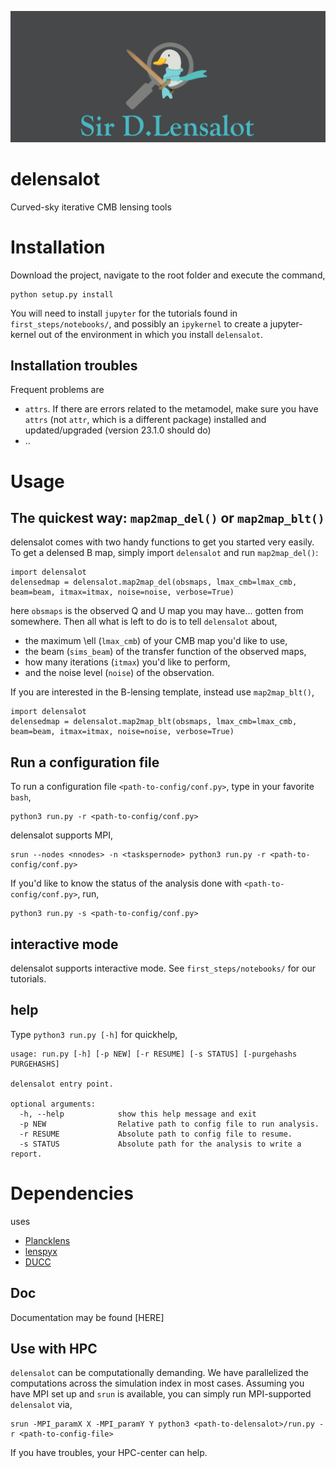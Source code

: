 ![delensalot logo](res/dlensalot2.PNG)
# delensalot
Curved-sky iterative CMB lensing tools

# Installation
Download the project, navigate to the root folder and execute the command,

``` 
python setup.py install
```

You will need to install `jupyter` for the tutorials found in `first_steps/notebooks/`, and possibly an `ipykernel` to create a jupyter-kernel out of the environment in which you install `delensalot`.
<!-- TODO: Add explicit instructions -->

## Installation troubles

Frequent problems are
 * `attrs`. If there are errors related to the metamodel, make sure you have `attrs` (not `attr`, which is a different package) installed and updated/upgraded (version 23.1.0 should do)
 * ..

# Usage


## The quickest way: `map2map_del()` or `map2map_blt()`

delensalot comes with two handy functions to get you started very easily.
To get a delensed B map, simply import `delensalot` and run `map2map_del()`:
```
import delensalot
delensedmap = delensalot.map2map_del(obsmaps, lmax_cmb=lmax_cmb, beam=beam, itmax=itmax, noise=noise, verbose=True)
```

here `obsmaps` is the observed Q and U map you may have... gotten from somewhere. Then all what is left to do is to tell `delensalot` about,
 * the maximum \ell (`lmax_cmb`) of your CMB map you'd like to use,
 * the beam (`sims_beam`) of the transfer function of the observed maps,
 * how many iterations (`itmax`) you'd like to perform,
 * and the noise level (`noise`) of the observation.

If you are interested in the B-lensing template, instead use `map2map_blt()`,
```
import delensalot
delensedmap = delensalot.map2map_blt(obsmaps, lmax_cmb=lmax_cmb, beam=beam, itmax=itmax, noise=noise, verbose=True)
```


## Run a configuration file

To run a configuration file `<path-to-config/conf.py>`, type in your favorite `bash`,
``` 
python3 run.py -r <path-to-config/conf.py>
```

delensalot supports MPI,

```
srun --nodes <nnodes> -n <taskspernode> python3 run.py -r <path-to-config/conf.py>
```

If you'd like to know the status of the analysis done with `<path-to-config/conf.py>`, run,
```
python3 run.py -s <path-to-config/conf.py>
```

## interactive mode

delensalot supports interactive mode. See `first_steps/notebooks/` for our tutorials.


## help

Type `python3 run.py [-h]` for quickhelp,
```
usage: run.py [-h] [-p NEW] [-r RESUME] [-s STATUS] [-purgehashs PURGEHASHS]

delensalot entry point.

optional arguments:
  -h, --help            show this help message and exit
  -p NEW                Relative path to config file to run analysis.
  -r RESUME             Absolute path to config file to resume.
  -s STATUS             Absolute path for the analysis to write a report.

```


# Dependencies

 uses
  * [Plancklens](https://github.com/carronj/plancklens)
  * [lenspyx](https://github.com/carronj/lenspyx)
  * [DUCC](https://github.com/mreineck/ducc)

## Doc
Documentation may be found [HERE]


## Use with HPC
`delensalot` can be computationally demanding.
We have parallelized the computations across the simulation index in most cases. Assuming you have MPI set up and `srun` is available, you can simply run MPI-supported `delensalot` via,

```
srun -MPI_paramX X -MPI_paramY Y python3 <path-to-delensalot>/run.py -r <path-to-config-file>
```

If you have troubles, your HPC-center can help.